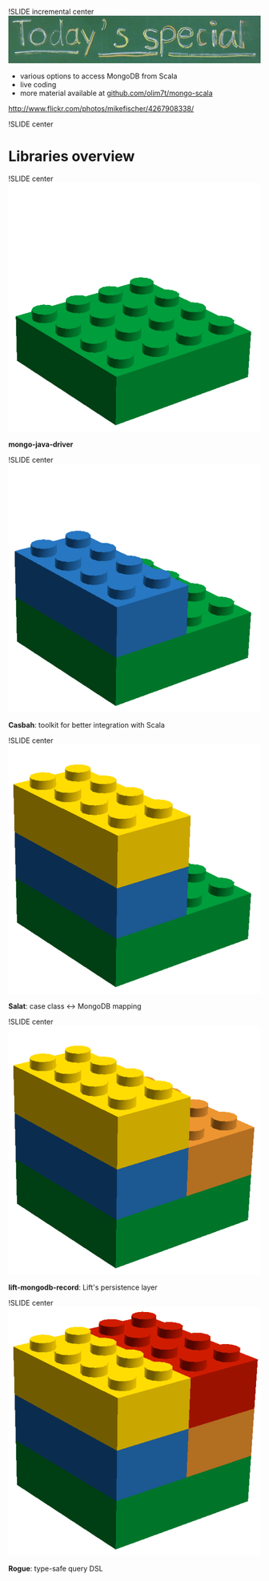 !SLIDE incremental center
![menu](special.jpg)

* various options to access MongoDB from Scala
* live coding
* more material available at [github.com/olim7t/mongo-scala](http://github.com/olim7t/mongo-scala)

<span style="height: 0.5em; color: lightgray;">http://www.flickr.com/photos/mikefischer/4267908338/</span>

!SLIDE center
# Libraries overview

!SLIDE center
![layers](layers1.png)

**mongo-java-driver**

!SLIDE center
![layers](layers2.png)

**Casbah**: toolkit for better integration with Scala

!SLIDE center
![layers](layers3.png)

**Salat**: case class ↔ MongoDB mapping

!SLIDE center
![layers](layers4.png)

**lift-mongodb-record**: Lift's persistence layer

!SLIDE center
![layers](layers5.png)

**Rogue**: type-safe query DSL
